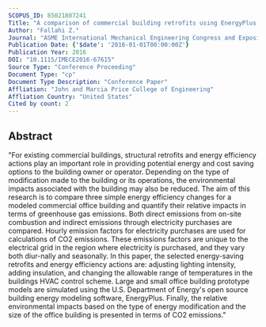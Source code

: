 ```yaml
---
SCOPUS_ID: 85021807241
Title: "A comparison of commercial building retrofits using EnergyPlus for energy and emissions savings"
Author: "Fallahi Z."
Journal: "ASME International Mechanical Engineering Congress and Exposition, Proceedings (IMECE)"
Publication Date: {'$date': '2016-01-01T00:00:00Z'}
Publication Year: 2016
DOI: "10.1115/IMECE2016-67615"
Source Type: "Conference Proceeding"
Document Type: "cp"
Document Type Description: "Conference Paper"
Affliation: "John and Marcia Price College of Engineering"
Affliation Country: "United States"
Cited by count: 2
---
```


## Abstract
"For existing commercial buildings, structural retrofits and energy efficiency actions play an important role in providing potential energy and cost saving options to the building owner or operator. Depending on the type of modification made to the building or its operations, the environmental impacts associated with the building may also be reduced. The aim of this research is to compare three simple energy efficiency changes for a modeled commercial office building and quantify their relative impacts in terms of greenhouse gas emissions. Both direct emissions from on-site combustion and indirect emissions through electricity purchases are compared. Hourly emission factors for electricity purchases are used for calculations of CO2 emissions. These emissions factors are unique to the electrical grid in the region where electricity is purchased, and they vary both diur-nally and seasonally. In this paper, the selected energy-saving retrofits and energy efficiency actions are: adjusting lighting intensity, adding insulation, and changing the allowable range of temperatures in the buildings HVAC control scheme. Large and small office building prototype models are simulated using the U.S. Department of Energy's open source building energy modeling software, EnergyPlus. Finally, the relative environmental impacts based on the type of energy modification and the size of the office building is presented in terms of CO2 emissions."
